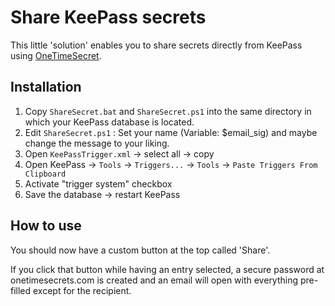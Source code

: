 # Share KeePass secrets

This little 'solution' enables you to share secrets directly from KeePass using [OneTimeSecret](https://onetimesecret.com).

## Installation

1. Copy `ShareSecret.bat` and  `ShareSecret.ps1` into the same directory in which your KeePass database is located.
2. Edit `ShareSecret.ps1` : Set your name (Variable: $email_sig) and maybe change the message to your liking.
3. Open `KeePassTrigger.xml` -> select all -> copy
4. Open KeePass -> `Tools` -> `Triggers...` -> `Tools` -> `Paste Triggers From Clipboard`
5. Activate "trigger system" checkbox
6. Save the database -> restart KeePass

## How to use

You should now have a custom button at the top called 'Share'.

If you click that button while having an entry selected, a secure password at onetimesecrets.com is created and an email will open with everything pre-filled except for the recipient.

